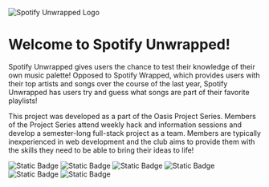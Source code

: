 ![Spotify Unwrapped Logo](src/assets/spotify_unwrapped.png)

# Welcome to Spotify Unwrapped!

Spotify Unwrapped gives users the chance to test their knowledge of their own music palette!
Opposed to Spotify Wrapped, which provides users with their top artists and songs over the course
of the last year, Spotify Unwrapped has users try and guess what songs are part of their favorite
playlists!

This project was developed as a part of the Oasis Project Series. Members of the Project Series attend weekly hack and information sessions and develop a semester-long full-stack project as a team. Members are
typically inexperienced in web development and the club aims to provide them with the skills they need to be able to bring their ideas to life!

![Static Badge](https://img.shields.io/badge/Oasis-65a37d)
![Static Badge](https://img.shields.io/badge/React-659ca3)
![Static Badge](https://img.shields.io/badge/HTML-a36589)
![Static Badge](https://img.shields.io/badge/CSS-d9a148)
![Static Badge](https://img.shields.io/badge/Javascript-a84e38)
![Static Badge](https://img.shields.io/badge/Python-664b7d)
